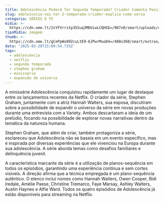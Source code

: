 ```yaml
---
title: Adolescência Poderá Ter Segunda Temporada? Criador Comenta Possibilidades
slug: adolescncia-vai-ter-2-temporada-criador-explica-como-seria
categoria: SÉRIES E TV
midia: >-
  https://cdn.ome.lt/2sYFVrritp3SSuq3MDUiwLCQHSE=/987x0/smart/uploads/conteudo/fotos/OMELETE_CAPA_-_2025-03-28T113315.680.png
tipoMidia: imagem
thumb: >-
  https://cdn.ome.lt/gCePpWx89ZcuLtE9-6JPwrMuoD4=/480x360/smart/extras/conteudos/omelete_THUMB_-_2025-03-28T113251.727.png
data: '2025-03-28T15:09:54.735Z'
tags:
  - adolescência
  - netflix
  - segunda temporada
  - stephen graham
  - minissérie
  - expansão de universo
---
```


A minissérie Adolescência conquistou rapidamente um lugar de destaque entre os lançamentos recentes da Netflix. O criador da série, Stephen Graham, juntamente com a atriz Hannah Walters, sua esposa, discutiram sobre a possibilidade de expandir o universo da série em novas produções durante uma entrevista com a Variety. Ambos descartaram a ideia de um prelúdio, focando na possibilidade de explorar novas narrativas dentro da temática da natureza humana.

Stephen Graham, que além de criar, também protagoniza a série, esclareceu que Adolescência não se baseia em um evento específico, mas é inspirada por diversas experiências que ele vivenciou na Europa durante sua adolescência. A série aborda temas como desafios familiares e delinquência juvenil.

A característica marcante da série é a utilização de planos-sequência em todos os episódios, garantindo uma experiência contínua e sem cortes visíveis. A direção afirma que a técnica empregada é um plano-sequência autêntico. O elenco inclui nomes como Hannah Walters, Owen Cooper, Bidi Iredale, Amélie Paese, Christine Tremarco, Faye Marsay, Ashley Walters, Austin Haynes e Alfie Ward. Todos os quatro episódios de Adolescência já estão disponíveis para streaming na Netflix.

